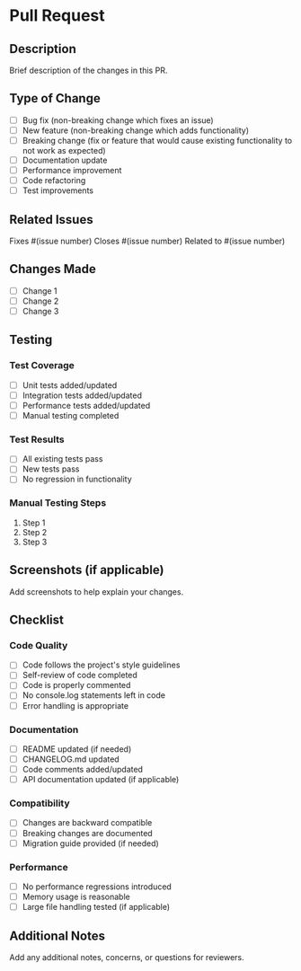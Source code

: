 # Pull Request

## Description

Brief description of the changes in this PR.

## Type of Change

- [ ] Bug fix (non-breaking change which fixes an issue)
- [ ] New feature (non-breaking change which adds functionality)
- [ ] Breaking change (fix or feature that would cause existing functionality to not work as expected)
- [ ] Documentation update
- [ ] Performance improvement
- [ ] Code refactoring
- [ ] Test improvements

## Related Issues

Fixes #(issue number)
Closes #(issue number)
Related to #(issue number)

## Changes Made

- [ ] Change 1
- [ ] Change 2
- [ ] Change 3

## Testing

### Test Coverage
- [ ] Unit tests added/updated
- [ ] Integration tests added/updated
- [ ] Performance tests added/updated
- [ ] Manual testing completed

### Test Results
- [ ] All existing tests pass
- [ ] New tests pass
- [ ] No regression in functionality

### Manual Testing Steps
1. Step 1
2. Step 2
3. Step 3

## Screenshots (if applicable)

Add screenshots to help explain your changes.

## Checklist

### Code Quality
- [ ] Code follows the project's style guidelines
- [ ] Self-review of code completed
- [ ] Code is properly commented
- [ ] No console.log statements left in code
- [ ] Error handling is appropriate

### Documentation
- [ ] README updated (if needed)
- [ ] CHANGELOG.md updated
- [ ] Code comments added/updated
- [ ] API documentation updated (if applicable)

### Compatibility
- [ ] Changes are backward compatible
- [ ] Breaking changes are documented
- [ ] Migration guide provided (if needed)

### Performance
- [ ] No performance regressions introduced
- [ ] Memory usage is reasonable
- [ ] Large file handling tested (if applicable)

## Additional Notes

Add any additional notes, concerns, or questions for reviewers.